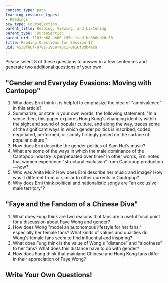 ```yaml
---
content_type: page
learning_resource_types:
- Readings
ocw_type: CourseSection
parent_title: Reading, Viewing, and Listening
parent_type: CourseSection
parent_uid: 7103cb68-eb88-f95a-1ced-be866eb26c58
title: Reading Questions for Session 17
uid: 4538fe6f-9781-1968-a8c1-0e16f8db4aca
---
```


Please select 8 of these questions to answer in a few sentences and generate two additional questions of your own.

"Gender and Everyday Evasions: Moving with Cantopop"
----------------------------------------------------

1.  Why does Erni think it is helpful to emphasize the idea of "ambivalence" in this article?
2.  Summarize, or state in your own words, the following statement: "In a sense then, this paper explores Hong Kong's changing identity within the sight and sound of popular culture, and along the way, traces some of the significant ways in which gender politics is inscribed, coded, negotiated, performed, or simply flirtingly posed on the surface of popular culture."
3.  How does Erni describe the gender politics of Sam Hui's music?
4.  What are some of the ways in which the male dominance of the Cantopop industry is perpetuated over time? In other words, Erni notes that women experience "structural exclusion" from Cantopop production—how?
5.  Who was Anita Mui? How does Erni describe her music and image? How was it different from or similar to other currents in Cantopop?
6.  Why does Erni think political and nationalistic songs are "an exclusive male territory"?

"Faye and the Fandom of a Chinese Diva"
---------------------------------------

1.  What does Fung think are two reasons that fans are a useful focal point for a discussion about Faye Wong and gender?
2.  How does Wong "model an autonomous lifestyle for her fans," especially her female fans? What kinds of values and qualities do Wong's female fans seem to find influential and inspiring?
3.  What does Fung think is the value of Wong's "distance" and "aloofness" to her fans? What does this distance have to do with gender?
4.  How does Fung think that mainland Chinese and Hong Kong fans differ in their appreciation of Faye Wong?

Write Your Own Questions!
-------------------------